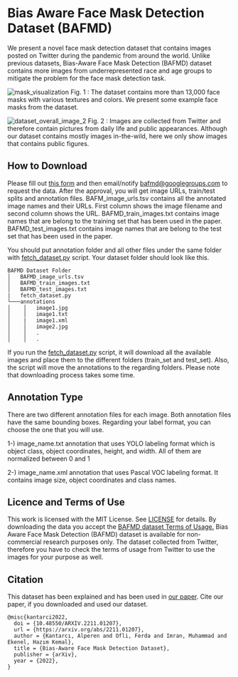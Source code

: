 # Bias Aware Face Mask Detection Dataset (BAFMD)
We present a novel face mask detection dataset that contains images posted on Twitter during the pandemic from around the world. Unlike previous datasets, Bias-Aware Face Mask Detection (BAFMD) dataset contains more images from underrepresented race and age groups to mitigate the problem for the face mask detection task.



![mask_visualization](https://user-images.githubusercontent.com/18146534/199670602-09dadda1-b0dc-4f2f-ad39-b42b2ad5c2a0.png)
Fig. 1 : The dataset contains more than 13,000 face masks with various textures and colors. We present some example face masks from the dataset.  

![dataset_overall_image_2](https://user-images.githubusercontent.com/18146534/199670726-bed96270-2c80-4686-8350-b7cb3caa462d.png)
Fig. 2 : Images are collected from Twitter and therefore contain pictures from daily life and public appearances. Although our dataset contains mostly images in-the-wild, here we only show images that contains public figures. 


## How to Download
Please fill out [this form](https://forms.gle/H7tMCZaeXDKzVH3QA) and then email/notify bafmd@googlegroups.com to request the data. After the approval, you will get image URLs, train/test splits and annotation files. 
BAFM_image_urls.tsv contains all the annotated image names and their URLs. First column shows the image filename and second column shows the URL.
BAFMD_train_images.txt contains image names that are belong to the training set that has been used in the paper.
BAFMD_test_images.txt contains image names that are belong to the test set that has been used in the paper.

You should put annotation folder and all other files under the same folder with <a href="fetch_dataset.py">fetch_dataset.py</a> script. Your dataset folder should look like this.

```
BAFMD Dataset Folder
│   BAFMD_image_urls.tsv
│   BAFMD_train_images.txt    
│   BAFMD_test_images.txt
|   fetch_dataset.py
└───annotations
│    │   image1.jpg
│    │   image1.txt
│    |   image1.xml
│    │   image2.jpg
│    │   .
│    │   .

```

If you run the <a href="fetch_dataset.py">fetch_dataset.py</a> script, it will download all the available images and place them to the different folders (train_set and test_set). Also, the script will move the annotations to the regarding folders. Please note that downloading process takes some time. 


## Annotation Type 
There are two different annotation files for each image. Both annotation files have the same bounding boxes. Regarding your label format, you can choose the one that you will use. 

1-) image_name.txt annotation that uses YOLO labeling format which is object class, object coordinates, height, and width. All of them are normalized between 0 and 1

2-) image_name.xml annotation that uses Pascal VOC labeling format. It contains image size, object coordinates and class names. 

## Licence and Terms of Use
This work is licensed with the MIT License. See [LICENSE](LICENSE) for details.
By downloading the data you accept the [BAFMD dataset Terms of Usage.](https://bit.ly/BAFMD-terms-of-usage)
Bias Aware Face Mask Detection (BAFMD) dataset is available for non-commercial research purposes only.
The dataset collected from Twitter, therefore you have to check the terms of usage from Twitter to use the images for your purpose as well.

## Citation ##
This dataset has been explained and has been used in [our paper]([https://arxiv.org/abs/2103.08773](https://arxiv.org/abs/2211.01207)). Cite our paper, if you downloaded and used our dataset.

```
@misc{kantarci2022,
  doi = {10.48550/ARXIV.2211.01207},
  url = {https://arxiv.org/abs/2211.01207},
  author = {Kantarcı, Alperen and Ofli, Ferda and Imran, Muhammad and Ekenel, Hazım Kemal},
  title = {Bias-Aware Face Mask Detection Dataset},
  publisher = {arXiv},
  year = {2022},
}

```
